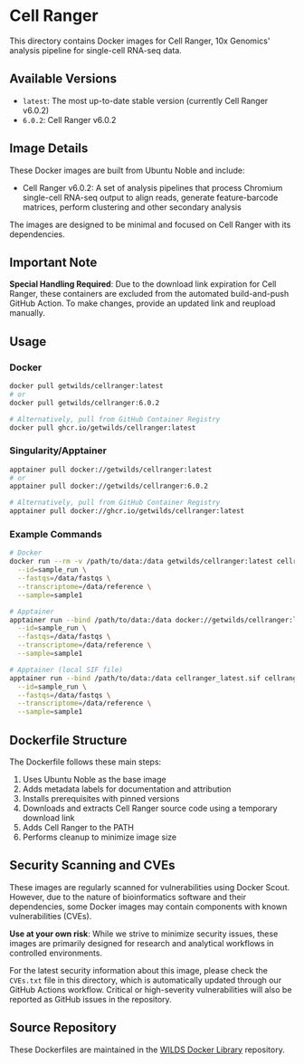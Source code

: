 # Cell Ranger

This directory contains Docker images for Cell Ranger, 10x Genomics' analysis pipeline for single-cell RNA-seq data.

## Available Versions

- `latest`: The most up-to-date stable version (currently Cell Ranger v6.0.2)
- `6.0.2`: Cell Ranger v6.0.2

## Image Details

These Docker images are built from Ubuntu Noble and include:

- Cell Ranger v6.0.2: A set of analysis pipelines that process Chromium single-cell RNA-seq output to align reads, generate feature-barcode matrices, perform clustering and other secondary analysis

The images are designed to be minimal and focused on Cell Ranger with its dependencies.

## Important Note

**Special Handling Required**: Due to the download link expiration for Cell Ranger, these containers are excluded from the automated build-and-push GitHub Action. To make changes, provide an updated link and reupload manually.

## Usage

### Docker

```bash
docker pull getwilds/cellranger:latest
# or
docker pull getwilds/cellranger:6.0.2

# Alternatively, pull from GitHub Container Registry
docker pull ghcr.io/getwilds/cellranger:latest
```

### Singularity/Apptainer

```bash
apptainer pull docker://getwilds/cellranger:latest
# or
apptainer pull docker://getwilds/cellranger:6.0.2

# Alternatively, pull from GitHub Container Registry
apptainer pull docker://ghcr.io/getwilds/cellranger:latest
```

### Example Commands

```bash
# Docker
docker run --rm -v /path/to/data:/data getwilds/cellranger:latest cellranger count \
  --id=sample_run \
  --fastqs=/data/fastqs \
  --transcriptome=/data/reference \
  --sample=sample1

# Apptainer
apptainer run --bind /path/to/data:/data docker://getwilds/cellranger:latest cellranger count \
  --id=sample_run \
  --fastqs=/data/fastqs \
  --transcriptome=/data/reference \
  --sample=sample1

# Apptainer (local SIF file)
apptainer run --bind /path/to/data:/data cellranger_latest.sif cellranger count \
  --id=sample_run \
  --fastqs=/data/fastqs \
  --transcriptome=/data/reference \
  --sample=sample1
```

## Dockerfile Structure

The Dockerfile follows these main steps:

1. Uses Ubuntu Noble as the base image
2. Adds metadata labels for documentation and attribution
3. Installs prerequisites with pinned versions
4. Downloads and extracts Cell Ranger source code using a temporary download link
5. Adds Cell Ranger to the PATH
6. Performs cleanup to minimize image size

## Security Scanning and CVEs

These images are regularly scanned for vulnerabilities using Docker Scout. However, due to the nature of bioinformatics software and their dependencies, some Docker images may contain components with known vulnerabilities (CVEs).

**Use at your own risk**: While we strive to minimize security issues, these images are primarily designed for research and analytical workflows in controlled environments.

For the latest security information about this image, please check the `CVEs.txt` file in this directory, which is automatically updated through our GitHub Actions workflow. Critical or high-severity vulnerabilities will also be reported as GitHub issues in the repository.

## Source Repository

These Dockerfiles are maintained in the [WILDS Docker Library](https://github.com/getwilds/wilds-docker-library) repository.
